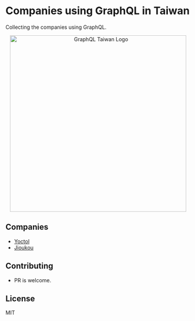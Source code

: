 # Companies using GraphQL in Taiwan

Collecting the companies using GraphQL.

<div align="center">
  <img width=480 src="https://user-images.githubusercontent.com/2382594/41636559-c4b00b54-7481-11e8-8c4a-772ab9a63acd.png" alt="GraphQL Taiwan Logo"> 
	<br>
</div>

## Companies

- [Yoctol](https://www.yoctol.com/)
- [Jioukou](https://jioukou.yosgo.com/)

## Contributing

- PR is welcome.

## License

MIT
